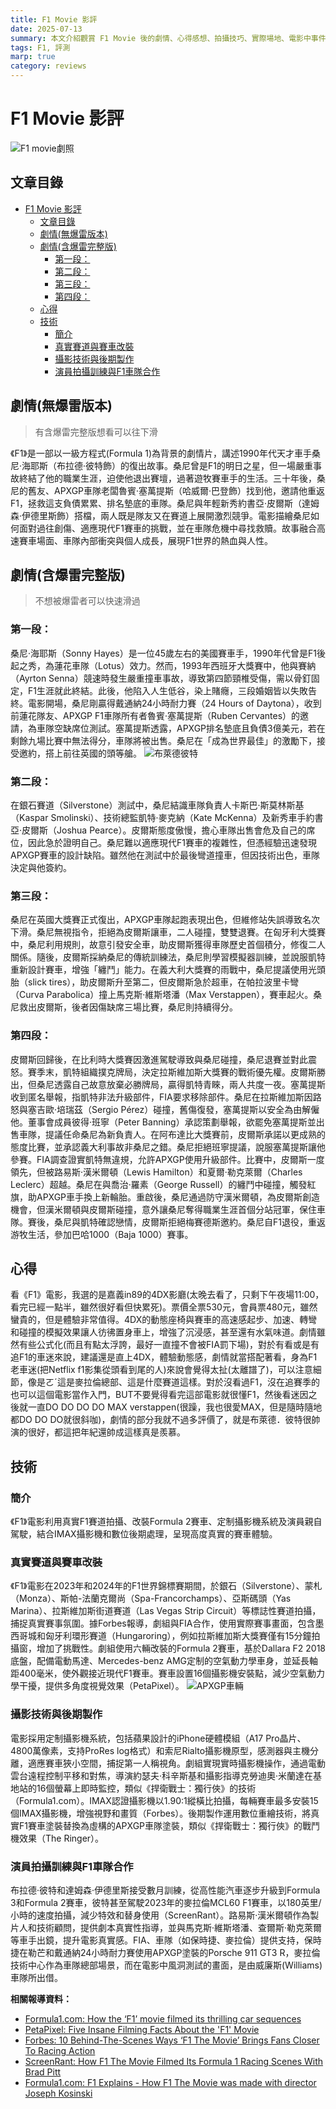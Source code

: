 ```yaml
---
title: F1 Movie 影評
date: 2025-07-13
summary: 本文介紹觀賞 F1 Movie 後的劇情、心得感想、拍攝技巧、實際場地、電影中事件與現實
tags: F1, 評測
marp: true
category: reviews
---
```


# F1 Movie 影評
![F1 movie劇照](/images/f1_movie_pic3.jpg)
## 文章目錄
- [F1 Movie 影評](#f1-movie-影評)
  - [文章目錄](#文章目錄)
  - [劇情(無爆雷版本)](#劇情無爆雷版本)
  - [劇情(含爆雷完整版)](#劇情含爆雷完整版)
    - [第一段：](#第一段)
    - [第二段：](#第二段)
    - [第三段：](#第三段)
    - [第四段：](#第四段)
  - [心得](#心得)
  - [技術](#技術)
    - [簡介](#簡介)
    - [真實賽道與賽車改裝](#真實賽道與賽車改裝)
    - [攝影技術與後期製作](#攝影技術與後期製作)
    - [演員拍攝訓練與F1車隊合作](#演員拍攝訓練與f1車隊合作)

## 劇情(無爆雷版本)
> 有含爆雷完整版想看可以往下滑

《F1》是一部以一級方程式(Formula 1)為背景的劇情片，講述1990年代天才車手桑尼·海耶斯（布拉德·彼特飾）的復出故事。桑尼曾是F1的明日之星，但一場嚴重事故終結了他的職業生涯，迫使他退出賽壇，過著遊牧賽車手的生活。三十年後，桑尼的舊友、APXGP車隊老闆魯賓·塞萬提斯（哈威爾·巴登飾）找到他，邀請他重返F1，拯救這支負債累累、排名墊底的車隊。桑尼與年輕新秀約書亞·皮爾斯（達姆森·伊德里斯飾）搭檔，兩人既是隊友又在賽道上展開激烈競爭。電影描繪桑尼如何面對過往創傷、適應現代F1賽車的挑戰，並在車隊危機中尋找救贖。故事融合高速賽車場面、車隊內部衝突與個人成長，展現F1世界的熱血與人性。

## 劇情(含爆雷完整版)
> 不想被爆雷者可以快速滑過

### 第一段：
桑尼·海耶斯（Sonny Hayes）是一位45歲左右的美國賽車手，1990年代曾是F1後起之秀，為蓮花車隊（Lotus）效力。然而，1993年西班牙大獎賽中，他與賽納（Ayrton Senna）競速時發生嚴重撞車事故，導致第四節頸椎受傷，需以骨釘固定，F1生涯就此終結。此後，他陷入人生低谷，染上賭癮，三段婚姻皆以失敗告終。電影開場，桑尼剛贏得戴通納24小時耐力賽（24 Hours of Daytona），收到前蓮花隊友、APXGP F1車隊所有者魯賓·塞萬提斯（Ruben Cervantes）的邀請，為車隊空缺席位測試。塞萬提斯透露，APXGP排名墊底且負債3億美元，若在剩餘九場比賽中無法得分，車隊將被出售。桑尼在「成為世界最佳」的激勵下，接受邀約，搭上前往英國的頭等艙。
![布萊德彼特](/images/f1_movie_pic1.jpg)

### 第二段：
在銀石賽道（Silverstone）測試中，桑尼結識車隊負責人卡斯巴·斯莫林斯基（Kaspar Smolinski）、技術總監凱特·麥克納（Kate McKenna）及新秀車手約書亞·皮爾斯（Joshua Pearce）。皮爾斯態度傲慢，擔心車隊出售會危及自己的席位，因此急於證明自己。桑尼難以適應現代F1賽車的複雜性，但憑經驗迅速發現APXGP賽車的設計缺陷。雖然他在測試中於最後彎道撞車，但因技術出色，車隊決定與他簽約。

### 第三段：
桑尼在英國大獎賽正式復出，APXGP車隊起跑表現出色，但維修站失誤導致名次下滑。桑尼無視指令，拒絕為皮爾斯讓車，二人碰撞，雙雙退賽。在匈牙利大獎賽中，桑尼利用規則，故意引發安全車，助皮爾斯獲得車隊歷史首個積分，修復二人關係。隨後，皮爾斯採納桑尼的傳統訓練法，桑尼則學習模擬器訓練，並說服凱特重新設計賽車，增強「纏鬥」能力。在義大利大獎賽的雨戰中，桑尼提議使用光頭胎（slick tires），助皮爾斯升至第二，但皮爾斯急於超車，在帕拉波里卡彎（Curva Parabolica）撞上馬克斯·維斯塔潘（Max Verstappen），賽車起火。桑尼救出皮爾斯，後者因傷缺席三場比賽，桑尼則持續得分。

### 第四段：
皮爾斯回歸後，在比利時大獎賽因激進駕駛導致與桑尼碰撞，桑尼退賽並對此震怒。賽季末，凱特組織撲克牌局，決定拉斯維加斯大獎賽的戰術優先權。皮爾斯勝出，但桑尼透露自己故意放棄必勝牌局，贏得凱特青睞，兩人共度一夜。塞萬提斯收到匿名舉報，指凱特非法升級部件，FIA要求移除部件。桑尼在拉斯維加斯因路怒與塞吉歐·培瑞茲（Sergio Pérez）碰撞，舊傷復發，塞萬提斯以安全為由解僱他。董事會成員彼得·班寧（Peter Banning）承認策劃舉報，欲罷免塞萬提斯並出售車隊，提議任命桑尼為新負責人。在阿布達比大獎賽前，皮爾斯承諾以更成熟的態度比賽，並承認義大利事故非桑尼之錯。桑尼拒絕班寧提議，說服塞萬提斯讓他參賽。FIA調查證實凱特無違規，允許APXGP使用升級部件。比賽中，皮爾斯一度領先，但被路易斯·漢米爾頓（Lewis Hamilton）和夏爾·勒克萊爾（Charles Leclerc）超越。桑尼在與喬治·羅素（George Russell）的纏鬥中碰撞，觸發紅旗，助APXGP車手換上新輪胎。重啟後，桑尼通過防守漢米爾頓，為皮爾斯創造機會，但漢米爾頓與皮爾斯碰撞，意外讓桑尼奪得職業生涯首個分站冠軍，保住車隊。賽後，桑尼與凱特確認戀情，皮爾斯拒絕梅賽德斯邀約。桑尼自F1退役，重返游牧生活，參加巴哈1000（Baja 1000）賽事。

## 心得
看《F1》電影，我選的是嘉義in89的4DX影廳(太晚去看了，只剩下午夜場11:00，看完已經一點半，雖然很好看但快累死)。票價全票530元，會員票480元，雖然蠻貴的，但是體驗非常值得。4DX的動態座椅與賽車的高速感起步、加速、轉彎和碰撞的模擬效果讓人彷彿置身車上，增強了沉浸感，甚至還有水氣味道。劇情雖然有些公式化(而且有點太浮誇，最好一直撞不會被FIA罰下場)，對於有看或是有追F1的車迷來說，建議還是直上4DX，體驗動態感，劇情就當搭配著看，身為F1老車迷(把Netflix f1影集從頭看到尾的人)來說會覺得太扯(太離譜了)，可以注意細節，像是ㄛˊ這是麥拉倫總部、這是什麼賽道這樣。對於沒看過F1，沒在追賽季的也可以這個電影當作入門，BUT不要覺得看完這部電影就很懂F1，然後看迷因之後就一直DO DO DO DO MAX verstappen(很躁，我也很愛MAX，但是隨時隨地都DO DO DO就很斜咖)，劇情的部分我就不過多評價了，就是布萊德．彼特很帥演的很好，都這把年紀還帥成這樣真是羨慕。

## 技術

### 簡介
《F1》電影利用真實F1賽道拍攝、改裝Formula 2賽車、定制攝影機系統及演員親自駕駛，結合IMAX攝影機和數位後期處理，呈現高度真實的賽車體驗。


### 真實賽道與賽車改裝
《F1》電影在2023年和2024年的F1世界錦標賽期間，於銀石（Silverstone）、蒙札（Monza）、斯帕-法蘭克爾尚（Spa-Francorchamps）、亞斯碼頭（Yas Marina）、拉斯維加斯街道賽道（Las Vegas Strip Circuit）等標誌性賽道拍攝，捕捉真實賽事氛圍。據Forbes報導，劇組與FIA合作，使用實際賽事畫面，包含墨西哥城和匈牙利環形賽道（Hungaroring），例如拉斯維加斯大獎賽僅有15分鐘拍攝窗，增加了挑戰性。劇組使用六輛改裝的Formula 2賽車，基於Dallara F2 2018底盤，配備電動馬達、Mercedes-benz AMG定制的空氣動力學車身，並延長軸距400毫米，使外觀接近現代F1賽車。賽車設置16個攝影機安裝點，減少空氣動力學干擾，提供多角度視覺效果（PetaPixel）。
![APXGP車輛](/images/f1_movie_pic2.jpg)

### 攝影技術與後期製作
電影採用定制攝影機系統，包括蘋果設計的iPhone硬體模組（A17 Pro晶片、4800萬像素，支持ProRes log格式）和索尼Rialto攝影機原型，感測器與主機分離，適應賽車狹小空間，捕捉第一人稱視角。劇組實現實時攝影機操作，通過電動雲台遠程控制平移和對焦，導演約瑟夫·科辛斯基和攝影指導克勞迪奧·米蘭達在基地站的16個螢幕上即時監控，類似《捍衛戰士：獨行俠》的技術（Formula1.com）。IMAX認證攝影機以1.90:1縱橫比拍攝，每輛賽車最多安裝15個IMAX攝影機，增強視野和畫質（Forbes）。後期製作運用數位重繪技術，將真實F1賽車塗裝替換為虛構的APXGP車隊塗裝，類似《捍衛戰士：獨行俠》的戰鬥機效果（The Ringer）。

### 演員拍攝訓練與F1車隊合作
布拉德·彼特和達姆森·伊德里斯接受數月訓練，從高性能汽車逐步升級到Formula 3和Formula 2賽車，彼特甚至駕駛2023年的麥拉倫MCL60 F1賽車，以180英里/小時的速度拍攝，減少特效和替身使用（ScreenRant）。路易斯·漢米爾頓作為製片人和技術顧問，提供劇本真實性指導，並與馬克斯·維斯塔潘、查爾斯·勒克萊爾等車手出鏡，提升電影真實感。FIA、車隊（如保時捷、麥拉倫）提供支持，保時捷在勒芒和戴通納24小時耐力賽使用APXGP塗裝的Porsche 911 GT3 R，麥拉倫技術中心作為車隊總部場景，而在電影中風洞測試的畫面，是由威廉斯(Williams)車隊所出借。

**相關報導資料：**
- [Formula1.com: How the ‘F1’ movie filmed its thrilling car sequences](https://www.formula1.com/en/latest/article/how-the-apple-original-films-f1-movie-filmed-car-sequences.2le7vDxZDbdeZdGyhfGLHZ)
- [PetaPixel: Five Insane Filming Facts About the 'F1' Movie](https://petapixel.com/2025/06/26/five-insane-filming-facts-about-the-f1-movie/)
- [Forbes: 10 Behind-The-Scenes Ways ‘F1 The Movie’ Brings Fans Closer To Racing Action](https://www.forbes.com/sites/michaelharley/2025/07/01/10-behind-the-scenes-ways-f1-the-movie-brings-fans-closer-to-racing-action/)
- [ScreenRant: How F1 The Movie Filmed Its Formula 1 Racing Scenes With Brad Pitt](https://screenrant.com/f1-the-movie-racing-scenes-filmed-how/)
- [Formula1.com: F1 Explains - How F1 The Movie was made with director Joseph Kosinski](https://www.formula1.com/en/latest/article/f1-explains-how-f1-the-movie-was-made-with-director-joseph-kosinski.2uaPicSZRTDSK1GoLMLBQ7)